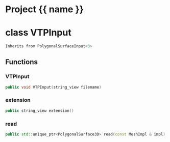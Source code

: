 <script setup>
import {useRoute} from 'vitepress'
const {path} = useRoute()
const tokens = path.split('/')
const words = tokens[2].split('-');
for (let i = 0; i < words.length; i++) {
    words[i] = words[i].charAt(0).toUpperCase() + words[i].slice(1);
    words[i] = words[i].replace('geode', 'Geode')
}
const name = words.join('-');
</script>
# Project {{ name }}

# class VTPInput


```cpp
Inherits from PolygonalSurfaceInput<3>
```



## Functions

### VTPInput

```cpp
public void VTPInput(string_view filename)
```


### extension

```cpp
public string_view extension()
```


### read

```cpp
public std::unique_ptr<PolygonalSurface3D> read(const MeshImpl & impl)
```




